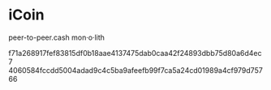 # iCoin
peer-to-peer.cash 
mon·o·lith

f71a268917fef83815df0b18aae4137475dab0caa42f24893dbb75d80a6d4ec7
4060584fccdd5004adad9c4c5ba9afeefb99f7ca5a24cd01989a4cf979d75766
